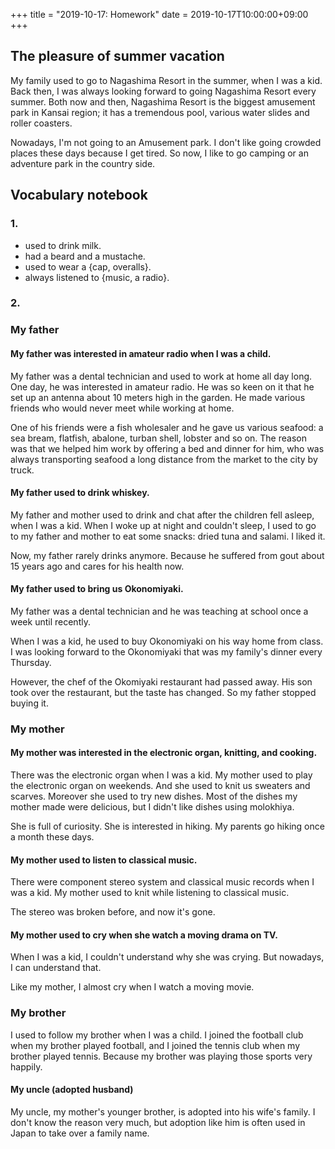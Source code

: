 +++
title =  "2019-10-17: Homework"
date = 2019-10-17T10:00:00+09:00
+++

<!--
My teacher requested me to do my homework again due to lack of time markers.
In spite of the lesson for using time markers, I used only one time markers in my blog.
So, she wanted me to use more time markers.
-->

## The pleasure of summer vacation
My family used to go to Nagashima Resort in the summer, when I was a kid.
Back then, I was always looking forward to going Nagashima Resort every summer.
Both now and then, Nagashima Resort is the biggest amusement park in Kansai region;
it has a tremendous pool, various water slides and roller coasters.

Nowadays, I'm not going to an Amusement park.
I don't like going crowded places these days because I get tired.
So now, I like to go camping or an adventure park in the country side.

## Vocabulary notebook

### 1.
* used to drink milk.
* had a beard and a mustache.
* used to wear a {cap, overalls}.
* always listened to {music, a radio}.

### 2.

### My father
#### My father was interested in amateur radio when I was a child.
My father was a dental technician and used to work at home all day long.
One day, he was interested in amateur radio.
He was so keen on it that he set up an antenna about 10 meters high in the garden.
He made various friends who would never meet while working at home.

One of his friends were a fish wholesaler and he gave us various seafood:
a sea bream, flatfish, abalone, turban shell, lobster and so on.
The reason was that we helped him work by offering a bed and dinner for him,
who was always transporting seafood a long distance from the market to the city by truck.

#### My father used to drink whiskey.
My father and mother used to drink and chat after the children fell asleep, when I was a kid.
When I woke up at night and couldn't sleep,
I used to go to my father and mother to eat some snacks: dried tuna and salami. I liked it.

Now, my father rarely drinks anymore.
Because he suffered from gout about 15 years ago and cares for his health now.

#### My father used to bring us Okonomiyaki.
My father was a dental technician and
he was teaching at school once a week until recently.

When I was a kid, he used to buy Okonomiyaki on his way home from class.
I was looking forward to the Okonomiyaki that was my family's dinner every Thursday.

However, the chef of the Okomiyaki restaurant had passed away.
His son took over the restaurant, but the taste has changed.
So my father stopped buying it.

### My mother
#### My mother was interested in the electronic organ, knitting, and cooking.
There was the electronic organ when I was a kid.
My mother used to play the electronic organ on weekends.
And she used to knit us sweaters and scarves.
Moreover she used to try new dishes.
Most of the dishes my mother made were delicious,
but I didn't like dishes using molokhiya.

She is full of curiosity.
She is interested in hiking.
My parents go hiking once a month these days.

#### My mother used to listen to classical music.
There were component stereo system and classical music records when I was a kid.
My mother used to knit while listening to classical music.

The stereo was broken before, and now it's gone.

#### My mother used to cry when she watch a moving drama on TV.
When I was a kid, I couldn't understand why she was crying.
But nowadays, I can understand that.

Like my mother, I almost cry when I watch a moving movie.

### My brother
I used to follow my brother when I was a child.
I joined the football club when my brother played football,
and I joined the tennis club when my brother played tennis.
Because my brother was playing those sports very happily.

#### My uncle (adopted husband)

My uncle, my mother's younger brother, is adopted into his wife's family.
I don't know the reason very much,
but adoption like him is often used in Japan to take over a family name.
